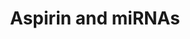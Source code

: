 ---
annotations:
- type: Pathway Ontology
  value: acetylsalicylic acid drug pathway
authors:
- Aminkhazeei
- Fehrhart
- L Dupuis
- Egonw
- Khanspers
- Eweitz
description: Aspirin effects on miRNAs.
last-edited: 2021-05-08
organisms:
- Homo sapiens
redirect_from:
- /index.php/Pathway:WP4707
- /instance/WP4707
schema-jsonld:
- '@context': https://schema.org/
  '@id': https://wikipathways.github.io/pathways/WP4707.html
  '@type': Dataset
  creator:
    '@type': Organization
    name: WikiPathways
  description: Aspirin effects on miRNAs.
  keywords:
  - ''
  - NOS3
  - hsa-miR-1
  - PDK1
  - WNT1
  - hsa-miR-32
  - ' '
  - hsa-miR-155
  - NFKB1
  - hsa-miR-15b
  - VEGFA
  - 'Apoptosis '
  - hsa-miR-98
  - PTGS2
  - hsa-miR-4670-5p
  - MVD
  - hsa-miR-21-5p
  - hsa-miR-26b
  - hsa-miR-126
  - PTGS1
  - PPARA
  - 'Glycolysis '
  - ABCC4
  - H19
  license: CC0
  name: Aspirin and miRNAs
seo: CreativeWork
title: Aspirin and miRNAs
wpid: WP4707
---